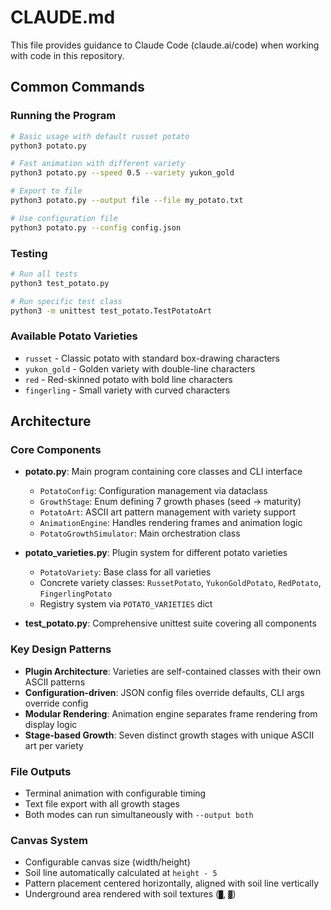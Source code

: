 # CLAUDE.md

This file provides guidance to Claude Code (claude.ai/code) when working with code in this repository.

## Common Commands

### Running the Program
```bash
# Basic usage with default russet potato
python3 potato.py

# Fast animation with different variety
python3 potato.py --speed 0.5 --variety yukon_gold

# Export to file
python3 potato.py --output file --file my_potato.txt

# Use configuration file
python3 potato.py --config config.json
```

### Testing
```bash
# Run all tests
python3 test_potato.py

# Run specific test class
python3 -m unittest test_potato.TestPotatoArt
```

### Available Potato Varieties
- `russet` - Classic potato with standard box-drawing characters
- `yukon_gold` - Golden variety with double-line characters  
- `red` - Red-skinned potato with bold line characters
- `fingerling` - Small variety with curved characters

## Architecture

### Core Components
- **potato.py**: Main program containing core classes and CLI interface
  - `PotatoConfig`: Configuration management via dataclass
  - `GrowthStage`: Enum defining 7 growth phases (seed → maturity)
  - `PotatoArt`: ASCII art pattern management with variety support
  - `AnimationEngine`: Handles rendering frames and animation logic
  - `PotatoGrowthSimulator`: Main orchestration class

- **potato_varieties.py**: Plugin system for different potato varieties
  - `PotatoVariety`: Base class for all varieties
  - Concrete variety classes: `RussetPotato`, `YukonGoldPotato`, `RedPotato`, `FingerlingPotato`
  - Registry system via `POTATO_VARIETIES` dict

- **test_potato.py**: Comprehensive unittest suite covering all components

### Key Design Patterns
- **Plugin Architecture**: Varieties are self-contained classes with their own ASCII patterns
- **Configuration-driven**: JSON config files override defaults, CLI args override config
- **Modular Rendering**: Animation engine separates frame rendering from display logic
- **Stage-based Growth**: Seven distinct growth stages with unique ASCII art per variety

### File Outputs
- Terminal animation with configurable timing
- Text file export with all growth stages
- Both modes can run simultaneously with `--output both`

### Canvas System
- Configurable canvas size (width/height)
- Soil line automatically calculated at `height - 5`
- Pattern placement centered horizontally, aligned with soil line vertically
- Underground area rendered with soil textures (`█`, `▓`)